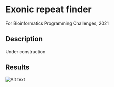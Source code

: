 # Exonic repeat finder
For Bioinformatics Programming Challenges, 2021

## Description
Under construction

## Results
![Alt text](/assets/images/Arabidopsis_thaliana_219022154_19027528.png)
